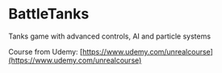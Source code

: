 # BattleTanks
Tanks game with advanced controls, AI and particle systems

Course from Udemy: [https://www.udemy.com/unrealcourse](https://www.udemy.com/unrealcourse)
